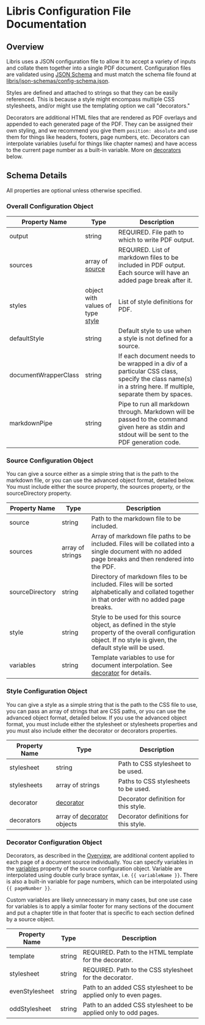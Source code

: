 # Libris Configuration File Documentation

## <a name="overview">Overview</a>

Libris uses a JSON configuration file to allow it to accept a variety of inputs and collate them together into a single PDF document. Configuration files are validated using [JSON Schema](https://json-schema.org/) and must match the schema file found at [libris/json-schemas/config-schema.json](https://raw.githubusercontent.com/lazy-scrivener-games/libris/main/libris/json-schemas/config-schema.json).

Styles are defined and attached to strings so that they can be easily referenced. This is because a style might encompass multiple CSS stylesheets, and/or might use the templating option we call "decorators."

Decorators are additional HTML files that are rendered as PDF overlays and appended to each generated page of the PDF. They can be assigned their own styling, and we recommend you give them `position: absolute` and use them for things like headers, footers, page numbers, etc. Decorators can interpolate variables (useful for things like chapter names) and have access to the current page number as a built-in variable. More on [decorators](#decorator) below.

## Schema Details

All properties are optional unless otherwise specified.

### <a name="overall-config">Overall Configuration Object</a>

| Property Name | Type | Description |
| --- | --- | --- |
| output | string | REQUIRED. File path to which to write PDF output. |
| sources | array of [source](#source) | REQUIRED. List of markdown files to be included in PDF output. Each source will have an added page break after it. |
| styles | object with values of type [style](#style) | List of style definitions for PDF. |
| defaultStyle | string | Default style to use when a style is not defined for a source. |
| documentWrapperClass | string | If each document needs to be wrapped in a div of a particular CSS class, specify the class name(s) in a string here. If multiple, separate them by spaces. |
| markdownPipe | string | Pipe to run all markdown through. Markdown will be passed to the command given here as stdin and stdout will be sent to the PDF generation code. |

### <a name="source">Source Configuration Object</a>

You can give a source either as a simple string that is the path to the markdown file, or you can use the advanced object format, detailed below. You must include either the source property, the sources property, or the sourceDirectory property.

| Property Name | Type | Description |
| --- | --- | --- |
| source | string | Path to the markdown file to be included. |
| sources | array of strings | Array of markdown file paths to be included. Files will be collated into a single document with no added page breaks and then rendered into the PDF. |
| sourceDirectory | string | Directory of markdown files to be included. Files will be sorted alphabetically and collated together in that order with no added page breaks. |
| style | string | Style to be used for this source object, as defined in the style property of the overall configuration object. If no style is given, the default style will be used. |
| variables | string | Template variables to use for document interpolation. See [decorator](#decorator) for details. |

### <a name="style">Style Configuration Object</a>

You can give a style as a simple string that is the path to the CSS file to use, you can pass an array of strings that are CSS paths, or you can use the advanced object format, detailed below. If you use the advanced object format, you must include either the stylesheet or stylesheets properties and you must also include either the decorator or decorators properties.

| Property Name | Type | Description |
| --- | --- | --- |
| stylesheet | string | Path to CSS stylesheet to be used. |
| stylesheets | array of strings | Paths to CSS stylesheets to be used. |
| decorator | [decorator](#decorator) | Decorator definition for this style. |
| decorators | array of [decorator](#decorator) objects | Decorator definitions for this style. |

### <a name="decorator">Decorator Configuration Object</a>

Decorators, as described in the [Overview](#overview), are additional content applied to each page of a document source individually. You can specify variables in the [variables](#source) property of the source configuration object. Variable are interpolated using double curly brace syntax, i.e. `{{ variableName }}`. There is also a built-in variable for page numbers, which can be interpolated using `{{ pageNumber }}`.

Custom variables are likely unnecessary in many cases, but one use case for variables is to apply a similar footer for many sections of the document and put a chapter title in that footer that is specific to each section defined by a source object.

| Property Name | Type | Description |
| --- | --- | --- |
| template | string | REQUIRED. Path to the HTML template for the decorator. |
| stylesheet | string | REQUIRED. Path to the CSS stylesheet for the decorator. |
| evenStylesheet | string | Path to an added CSS stylesheet to be applied only to even pages. |
| oddStylesheet | string | Path to an added CSS stylesheet to be applied only to odd pages. |
